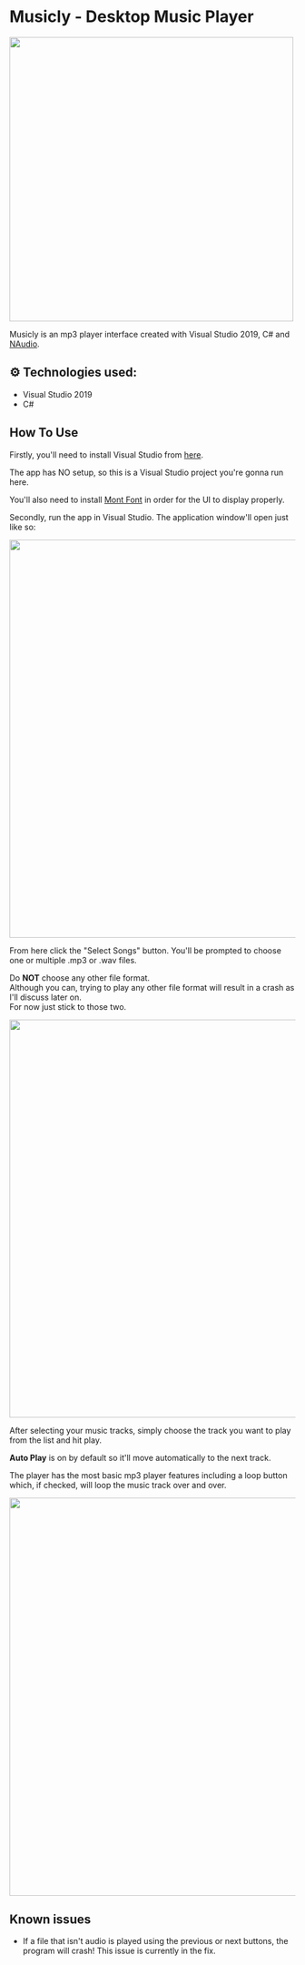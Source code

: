 # Musicly - Desktop Music Player
<img src="https://user-images.githubusercontent.com/100843256/193441326-84a5e6a8-6895-47ed-9e2a-33b6df0d4fdd.png" width="500">

Musicly is an mp3 player interface created with Visual Studio 2019, C# and [NAudio](https://github.com/naudio/NAudio).

## ⚙ Technologies used:
- Visual Studio 2019
- C#

## How To Use
Firstly, you'll need to install Visual Studio from [here](https://visualstudio.microsoft.com/vs/).  

The app has NO setup, so this is a Visual Studio project you're gonna run here.  

You'll also need to install [Mont Font](https://www.dafont.com/mont.font) in order for the UI to display properly.  

Secondly, run the app in Visual Studio. The application window'll open just like so:  

<img src="https://user-images.githubusercontent.com/100843256/193441503-ef2bfcfa-6fa7-4a54-a714-1de6bddfb80c.PNG" width="700">  

From here click the "Select Songs" button. You'll be prompted to choose one or multiple .mp3 or .wav files.
  
Do **NOT** choose any other file format.  
Although you can, trying to play any other file format will result in a crash as I'll discuss later on.  
For now just stick to those two.  

<img src="https://user-images.githubusercontent.com/100843256/193441649-c337bece-b56c-4632-b2b4-560a2e0d9c7c.PNG" width="700">

After selecting your music tracks, simply choose the track you want to play from the list and hit play.  

**Auto Play** is on by default so it'll move automatically to the next track.  

The player has the most basic mp3 player features including a loop button which, if checked, will loop the music track over and over.  

<img src="https://user-images.githubusercontent.com/100843256/193441877-a4549099-b4fb-4b0d-b1ef-8ebaabfe4fdc.PNG" width="700">  

## Known issues
- If a file that isn't audio is played using the previous or next buttons, the program will crash!
This issue is currently in the fix.

